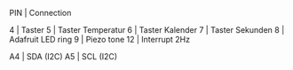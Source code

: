 


PIN | Connection

  4 | Taster
  5 | Taster Temperatur
  6 | Taster Kalender
  7 | Taster Sekunden
  8 | Adafruit LED ring
  9 | Piezo tone
 12 | Interrupt 2Hz
 
 A4 | SDA (I2C)
 A5 | SCL (I2C)
